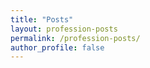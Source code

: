 ```yaml
---
title: "Posts"
layout: profession-posts
permalink: /profession-posts/
author_profile: false
---
```

